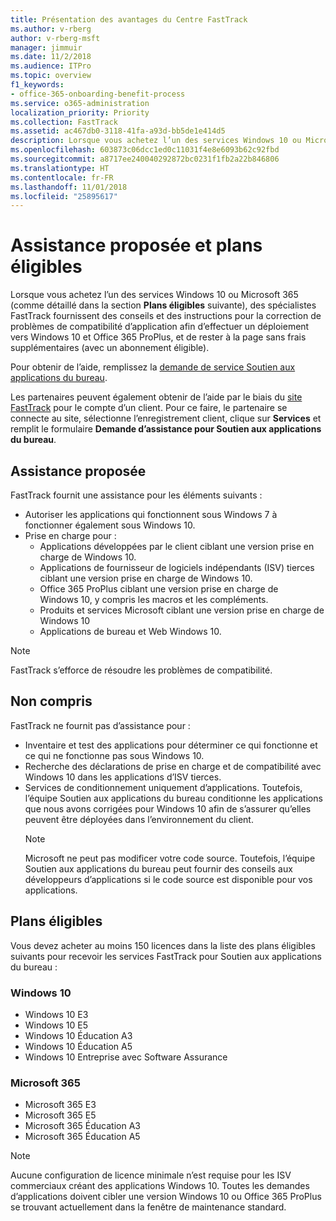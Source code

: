 ```yaml
---
title: Présentation des avantages du Centre FastTrack
ms.author: v-rberg
author: v-rberg-msft
manager: jimmuir
ms.date: 11/2/2018
ms.audience: ITPro
ms.topic: overview
f1_keywords:
- office-365-onboarding-benefit-process
ms.service: o365-administration
localization_priority: Priority
ms.collection: FastTrack
ms.assetid: ac467db0-3118-41fa-a93d-bb5de1e414d5
description: Lorsque vous achetez l’un des services Windows 10 ou Microsoft 365, des spécialistes FastTrack fournissent des conseils et des instructions pour la correction de problèmes afin d’effectuer un déploiement vers Windows 10 et Office 365 ProPlus et de rester à la page sans frais supplémentaires (avec un abonnement éligible).
ms.openlocfilehash: 603873c06dcc1ed0c11031f4e8e6093b62c92fbd
ms.sourcegitcommit: a8717ee240040292872bc0231f1fb2a22b846806
ms.translationtype: HT
ms.contentlocale: fr-FR
ms.lasthandoff: 11/01/2018
ms.locfileid: "25895617"
---
```

# <a name="assistance-offered-and-eligible-plans"></a>Assistance proposée et plans éligibles   

Lorsque vous achetez l’un des services Windows 10 ou Microsoft 365 (comme détaillé dans la section **Plans éligibles** suivante), des spécialistes FastTrack fournissent des conseils et des instructions pour la correction de problèmes de compatibilité d’application afin d’effectuer un déploiement vers Windows 10 et Office 365 ProPlus, et de rester à la page sans frais supplémentaires (avec un abonnement éligible).

Pour obtenir de l’aide, remplissez la [demande de service Soutien aux applications du bureau](https://go.microsoft.com/fwlink/?linkid=2022721).

Les partenaires peuvent également obtenir de l’aide par le biais du [site FastTrack](https://go.microsoft.com/fwlink/?linkid=780698) pour le compte d’un client. Pour ce faire, le partenaire se connecte au site, sélectionne l’enregistrement client, clique sur **Services** et remplit le formulaire **Demande d’assistance pour Soutien aux applications du bureau**.

## <a name="assistance-offered"></a>Assistance proposée

FastTrack fournit une assistance pour les éléments suivants :
- Autoriser les applications qui fonctionnent sous Windows 7 à fonctionner également sous Windows 10.
- Prise en charge pour :
    - Applications développées par le client ciblant une version prise en charge de Windows 10.
    - Applications de fournisseur de logiciels indépendants (ISV) tierces ciblant une version prise en charge de Windows 10.
    - Office 365 ProPlus ciblant une version prise en charge de Windows 10, y compris les macros et les compléments.
    - Produits et services Microsoft ciblant une version prise en charge de Windows 10
    - Applications de bureau et Web Windows 10.
> [!NOTE]
> FastTrack s’efforce de résoudre les problèmes de compatibilité. 

## <a name="out-of-scope"></a>Non compris

FastTrack ne fournit pas d’assistance pour :
- Inventaire et test des applications pour déterminer ce qui fonctionne et ce qui ne fonctionne pas sous Windows 10.
- Recherche des déclarations de prise en charge et de compatibilité avec Windows 10 dans les applications d’ISV tierces.
- Services de conditionnement uniquement d’applications. Toutefois, l’équipe Soutien aux applications du bureau conditionne les applications que nous avons corrigées pour Windows 10 afin de s’assurer qu’elles peuvent être déployées dans l’environnement du client.
    > [!NOTE]
    > Microsoft ne peut pas modificer votre code source. Toutefois, l’équipe Soutien aux applications du bureau peut fournir des conseils aux développeurs d’applications si le code source est disponible pour vos applications.

 
## <a name="eligible-plans"></a>Plans éligibles

Vous devez acheter au moins 150 licences dans la liste des plans éligibles suivants pour recevoir les services FastTrack pour Soutien aux applications du bureau :

### <a name="windows-10"></a>Windows 10
- Windows 10 E3
- Windows 10 E5
- Windows 10 Éducation A3
- Windows 10 Éducation A5 
- Windows 10 Entreprise avec Software Assurance

### <a name="microsoft-365"></a>Microsoft 365
- Microsoft 365 E3
- Microsoft 365 E5
- Microsoft 365 Éducation A3
- Microsoft 365 Éducation A5

> [!NOTE]
> Aucune configuration de licence minimale n’est requise pour les ISV commerciaux créant des applications Windows 10. Toutes les demandes d’applications doivent cibler une version Windows 10 ou Office 365 ProPlus se trouvant actuellement dans la fenêtre de maintenance standard. 
